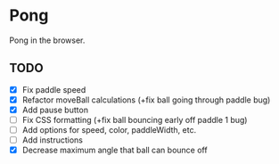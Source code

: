 # Pong
Pong in the browser.

## TODO
- [x] Fix paddle speed
- [x] Refactor moveBall calculations (+fix ball going through paddle bug)
- [x] Add pause button
- [ ] Fix CSS formatting (+fix ball bouncing early off paddle 1 bug)
- [ ] Add options for speed, color, paddleWidth, etc.
- [ ] Add instructions
- [x] Decrease maximum angle that ball can bounce off
